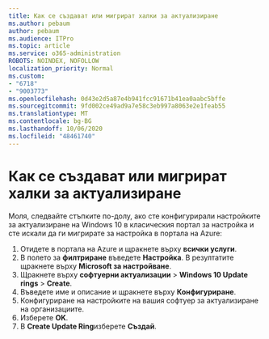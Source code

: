 ```yaml
---
title: Как се създават или мигрират халки за актуализиране
ms.author: pebaum
author: pebaum
ms.audience: ITPro
ms.topic: article
ms.service: o365-administration
ROBOTS: NOINDEX, NOFOLLOW
localization_priority: Normal
ms.custom:
- "6718"
- "9003773"
ms.openlocfilehash: 0d43e2d5a87e4b941fcc91671b41ea0aabc5bffe
ms.sourcegitcommit: 9fd002ce49ad9a7e58c3eb997a8063e2e1feab55
ms.translationtype: MT
ms.contentlocale: bg-BG
ms.lasthandoff: 10/06/2020
ms.locfileid: "48461740"
---
```

# <a name="how-to-create-or-migrate-update-rings"></a>Как се създават или мигрират халки за актуализиране

Моля, следвайте стъпките по-долу, ако сте конфигурирали настройките за актуализиране на Windows 10 в класическия портал за настройка и сте искали да ги мигрирате за настройка в портала на Azure:

1. Отидете в портала на Azure и щракнете върху **всички услуги**.
2. В полето за **филтриране** въведете **Настройка**. В резултатите щракнете върху **Microsoft за настройване**.
3. Щракнете върху **софтуерни актуализации**  >  **Windows 10 Update rings**  >  **Create**.
4. Въведете име и описание и щракнете върху **Конфигуриране**.
5. Конфигуриране на настройките на вашия софтуер за актуализиране на организациите.
6. Изберете **OK**.
7. В **Create Update Ring**изберете **Създай**.
